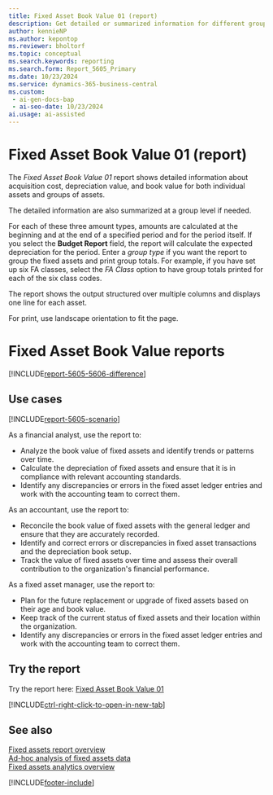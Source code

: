 ```yaml
---
title: Fixed Asset Book Value 01 (report)
description: Get detailed or summarized information for different groups of assets about acquisition cost, depreciation value and book value.
author: kennieNP
ms.author: kepontop
ms.reviewer: bholtorf
ms.topic: conceptual
ms.search.keywords: reporting
ms.search.form: Report_5605_Primary
ms.date: 10/23/2024
ms.service: dynamics-365-business-central
ms.custom:
 - ai-gen-docs-bap
 - ai-seo-date: 10/23/2024
ai.usage: ai-assisted
---
```


# Fixed Asset Book Value 01 (report)

The *Fixed Asset Book Value 01* report shows detailed information about acquisition cost, depreciation value, and book value for both individual assets and groups of assets. 

The detailed information are also summarized at a group level if needed. 

For each of these three amount types, amounts are calculated at the beginning and at the end of a specified period and for the period itself. If you select the **Budget Report** field, the report will calculate the expected depreciation for the period. Enter a *group type* if you want the report to group the fixed assets and print group totals. For example, if you have set up six FA classes, select the *FA Class* option to have group totals printed for each of the six class codes.

The report shows the output structured over multiple columns and displays one line for each asset. 

For print, use landscape orientation to fit the page. 


# Fixed Asset Book Value reports

[!INCLUDE[report-5605-5606-difference](../includes/report-5605-5606-difference.md)]

## Use cases

[!INCLUDE[report-5605-scenario](../includes/report-5605-scenario-include.md)]

<!-- 

Prompt

Below is a report in an ERP system. Provide 3-4 use cases for different personas working with fixed asset management or finance for fixed assets.

Format like this:    
  
As a <persona>, use the report to    
* use case 1  
* use case 2    

Do not capitalize the persona names. 

Do not start lines with "Use the data to"

## Report name
Fixed Asset Book Value 01

## Report description
The *Fixed Asset Book Value 01* report shows detailed information for different groups of assets about acquisition cost, depreciation value and book value. 
The detailed information are also summarized at a group level if needed. 
The report shows the output structured over multiple columns and displays one line for each asset. 
For print, use landscape orientation to fit the page. 

### Use cases
Get detailed or summarized information for different groups of assets about acquisition cost, depreciation value and book value.
Track the financial details of fixed assets over time, helping your business manage your assets more effectively by providing insights into your value change.

Please include your data sources and URLs

-->

As a financial analyst, use the report to:
* Analyze the book value of fixed assets and identify trends or patterns over time.
* Calculate the depreciation of fixed assets and ensure that it is in compliance with relevant accounting standards.
* Identify any discrepancies or errors in the fixed asset ledger entries and work with the accounting team to correct them.

As an accountant, use the report to:
* Reconcile the book value of fixed assets with the general ledger and ensure that they are accurately recorded.
* Identify and correct errors or discrepancies in fixed asset transactions and the depreciation book setup.
* Track the value of fixed assets over time and assess their overall contribution to the organization's financial performance.

As a fixed asset manager, use the report to:
* Plan for the future replacement or upgrade of fixed assets based on their age and book value.
* Keep track of the current status of fixed assets and their location within the organization.
* Identify any discrepancies or errors in the fixed asset ledger entries and work with the accounting team to correct them.


## Try the report

Try the report here: [Fixed Asset Book Value 01](https://businesscentral.dynamics.com?report=5605)

[!INCLUDE[ctrl-right-click-to-open-in-new-tab](../includes/ctrl-right-click-to-open-in-new-tab.md)]


## See also

[Fixed assets report overview](../fa-reports.md)    
[Ad-hoc analysis of fixed assets data](../ad-hoc-analysis-fa.md)  
[Fixed assets analytics overview](../fa-analytics-overview.md)  

[!INCLUDE[footer-include](../includes/footer-banner.md)]